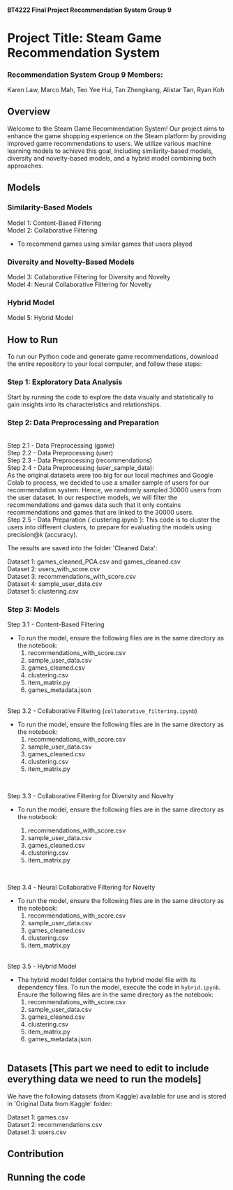#### BT4222 Final Project Recommendation System Group 9
# Project Title: Steam Game Recommendation System
### Recommendation System Group 9 Members: 
Karen Law,
Marco Mah, 
Teo Yee Hui, 
Tan Zhengkang, 
Alistar Tan, 
Ryan Koh



## Overview
Welcome to the Steam Game Recommendation System! Our project aims to enhance the game shopping experience on the Steam platform by providing improved game recommendations to users. We utilize various machine learning models to achieve this goal, including similarity-based models, diversity and novelty-based models, and a hybrid model combining both approaches.

## Models
### Similarity-Based Models
Model 1: Content-Based Filtering <br />
Model 2: Collaborative Filtering <br />
- To recommend games using similar games that users played <br />

### Diversity and Novelty-Based Models
Model 3: Collaborative Filtering for Diversity and Novelty <br />
Model 4: Neural Collaborative Filtering for Novelty <br />
### Hybrid Model
Model 5: Hybrid Model <br />
## How to Run
To run our Python code and generate game recommendations, download the entire repository to your local computer, and follow these steps: <br />
### Step 1: Exploratory Data Analysis 
Start by running the code to explore the data visually and statistically to gain insights into its characteristics and relationships. <br />
### Step 2: Data Preprocessing and Preparation


<br />
Step 2.1 - Data Preprocessing (game) <br />
Step 2.2 - Data Preprocessing (user) <br />
Step 2.3 - Data Preprocessing (recommendations) <br />
Step 2.4 - Data Preprocessing (user_sample_data): <br />
As the original datasets were too big for our local machines and Google Colab to process, we decided to use a smaller sample of users
for our recommendation system. Hence, we randomly sampled 30000 users from the user dataset. In our respective models, we will filter the recommendations and games data such that it only contains recommendations and games
that are linked to the 30000 users. <br />
Step 2.5 - Data Preparation (`clustering.ipynb`): This code is to cluster the users into different clusters, to prepare for evaluating the models using precision@k (accuracy). 

The results are saved into the folder 'Cleaned Data': <br />

Dataset 1: games_cleaned_PCA.csv and games_cleaned.csv <br />
Dataset 2: users_with_score.csv <br />
Dataset 3: recommendations_with_score.csv <br />
Dataset 4: sample_user_data.csv <br />
Dataset 5: clustering.csv <br />

### Step 3: Models
Step 3.1 - Content-Based Filtering <br />
- To run the model, ensure the following files are in the same directory as the notebook:
  1. recommendations_with_score.csv
  2. sample_user_data.csv
  3. games_cleaned.csv
  4. clustering.csv
  5. item_matrix.py
  6. games_metadata.json
  <br/>
Step 3.2 - Collaborative Filtering (`collaborative_filtering.ipynb`) <br />
- To run the model, ensure the following files are in the same directory as the notebook:
  1. recommendations_with_score.csv
  2. sample_user_data.csv
  3. games_cleaned.csv
  4. clustering.csv
  5. item_matrix.py
<br/>

Step 3.3 - Collaborative Filtering for Diversity and Novelty <br />
- To run the model, ensure the following files are in the same directory as the notebook: <br/>

  1. recommendations_with_score.csv
  2. sample_user_data.csv
  3. games_cleaned.csv
  4. clustering.csv
  5. item_matrix.py
<br/>

Step 3.4 - Neural Collaborative Filtering for Novelty <br />
- To run the model, ensure the following files are in the same directory as the notebook:
  1. recommendations_with_score.csv
  2. sample_user_data.csv
  3. games_cleaned.csv
  4. clustering.csv
  5. item_matrix.py
  <br/>
  
Step 3.5 - Hybrid Model <br />

- The hybrid model folder contains the hybrid model file with its dependency files. To run the model, execute the code in `hybrid.ipynb`. Ensure the following files are in the same directory as the notebook:
  1. recommendations_with_score.csv
  2. sample_user_data.csv
  3. games_cleaned.csv
  4. clustering.csv
  5. item_matrix.py
  6. games_metadata.json
  <br/>
  


## Datasets [This part we need to edit to include everything data we need to run the models]
We have the following datasets (from Kaggle) available for use and is stored in 'Original Data from Kaggle' folder: <br />

Dataset 1: games.csv <br />
Dataset 2: recommendations.csv <br />
Dataset 3: users.csv <br />

## Contribution


## Running the code
